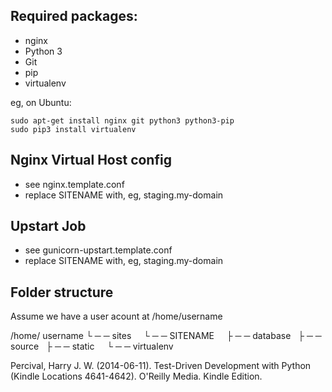 ## Required packages:

* nginx
* Python 3
* Git
* pip
* virtualenv

eg, on Ubuntu:

	sudo apt-get install nginx git python3 python3-pip
	sudo pip3 install virtualenv
	
## Nginx Virtual Host config

* see nginx.template.conf
* replace SITENAME with, eg, staging.my-domain

## Upstart Job

* see gunicorn-upstart.template.conf
* replace SITENAME with, eg, staging.my-domain

## Folder structure
Assume we have a user acount at /home/username

/home/ username 
└ ─ ─ sites
     └ ─ ─ SITENAME
     	├ ─ ─ database
     	├ ─ ─ source
     	├ ─ ─ static
     	└ ─ ─ virtualenv

Percival, Harry J. W. (2014-06-11). Test-Driven Development with Python (Kindle Locations 4641-4642). O'Reilly Media. Kindle Edition. 